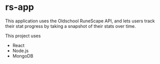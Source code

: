 # rs-app

This application uses the Oldschool RuneScape API, and lets users track their stat progress by taking a snapshot of their stats over time.

This project uses
- React
- Node.js
- MongoDB
